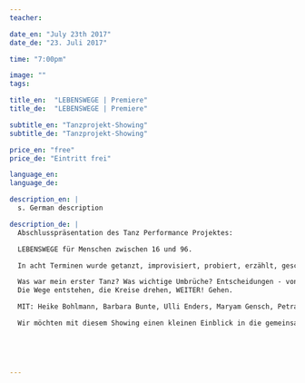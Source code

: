 ```yaml
---
teacher:

date_en: "July 23th 2017"
date_de: "23. Juli 2017"

time: "7:00pm"

image: "" 
tags:

title_en:  "LEBENSWEGE | Premiere"
title_de:  "LEBENSWEGE | Premiere"

subtitle_en: "Tanzprojekt-Showing"
subtitle_de: "Tanzprojekt-Showing"

price_en: "free"
price_de: "Eintritt frei"

language_en: 
language_de: 

description_en: |
  s. German description

description_de: |
  Abschlusspräsentation des Tanz Performance Projektes:  

  LEBENSWEGE für Menschen zwischen 16 und 96.  

  In acht Terminen wurde getanzt, improvisiert, probiert, erzählt, geschrieben, bewegt…  

  Was war mein erster Tanz? Was wichtige Umbrüche? Entscheidungen - von Innen oder Außen? Begegnungen, Zusammenstöße, Treffen.
  Die Wege entstehen, die Kreise drehen, WEITER! Gehen.  

  MIT: Heike Bohlmann, Barbara Bunte, Ulli Enders, Maryam Gensch, Petra Liegener, Sarah Müller, Heidemarie Rohdewohld, Mechtild Römer, Katrin Schulz, Christian Schwanke, Gabriela Steinicke, Michael Steppat, Christoph Wendt, Christine Wermerskirch-Appl, Andreas Wirfler, Klas Yngborn

  Wir möchten mit diesem Showing einen kleinen Einblick in die gemeinsame Arbeit geben und würden uns sehr über Euer zahlreiches Erscheinen freuen.

  
  


---
```

